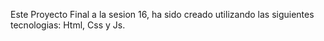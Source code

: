 Este Proyecto Final a la sesion 16, ha sido creado utilizando las siguientes tecnologias: Html, Css y Js.